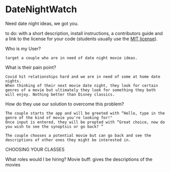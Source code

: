 # DateNightWatch
Need date night ideas, we got you.

to do: with a short description, install instructions, a contributors guide and a link to the license for your code (students usually use the [MIT license](https://opensource.org/licenses/MIT)).


Who is my User?

	target a couple who are in need of date night movie ideas.

What is their pain point?

	Covid hit relationships hard and we are in need of some at home date nights.
    When thinking of their next movie date night, they look for certain genres of a movie but ultimately they look for something they both will enjoy. Nothing better than Disney classics.

How do they use our solution to overcome this problem?

	The couple starts the app and will be greeted with “Hello, type in the genre of the kind of movie you're looking for!"
	Once input is entered, they will be propted with “Great choice, now do you wish to see the synoptsis or go back? ”
	
	The couple chooses a potential movie but can go back and see the descriptions of other ones they might be interested in. 



CHOOSING YOUR CLASSES

What roles would I be hiring?
	Movie buff: gives the descriptions of the movies

    

